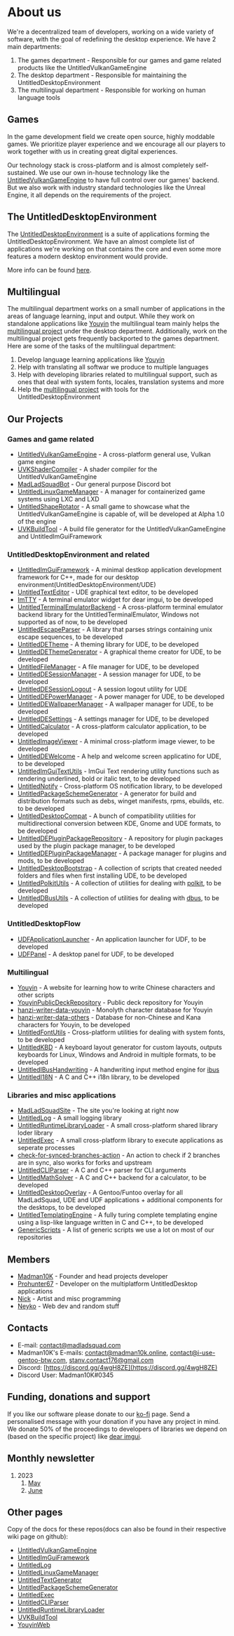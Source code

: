 # About us
We're a decentralized team of developers, working on a wide variety of software, with the goal of redefining the desktop 
experience. We have 2 main departments:
1. The games department - Responsible for our games and game related products like the UntitledVulkanGameEngine
1. The desktop department - Responsible for maintaining the UntitledDesktopEnvironment
1. The multilingual department - Responsible for working on human language tools

## Games
In the game development field we create open source, highly moddable games. We prioritize player experience and we encourage all 
our players to work together with us in creating great digital experiences.

Our technology stack is cross-platform and is almost completely self-sustained. We use our own in-house technology like the 
[UntitledVulkanGameEngine](https://github.com/MadLadSquad/UntitledVulkanGameEngine) to
have full control over our games' backend. But we also work with industry standard technologies like the Unreal Engine, it all 
depends on the requirements of the project.

## The UntitledDesktopEnvironment
The [UntitledDesktopEnvironment](https://madladsquad.com/desktop) is a suite of applications forming the 
UntitledDesktopEnvironment. We have an almost complete list of applications we're working on that contains the core and even some 
more features a modern desktop environment would provide.

More info can be found [here](https://madladsquad.com/desktop).

## Multilingual
The multilingual department works on a small number of applications in the areas of language learning, input and output. 
While they work on standalone applications like [Youyin](https://youyin.madladsquad.com/) the multilingual team mainly 
helps the [multilingual project](https://madladsquad.com/untitled-desktop/subprojects/i18n) under the desktop department.
Additionally, work on the multilingual project gets frequently backported to the games department. Here are some of the tasks of 
the multilingual department:
1. Develop language learning applications like [Youyin](https://youyin.madladsquad.com/)
1. Help with translating all softwar we produce to multiple languages
1. Help with developing libraries related to multilingual support, such as ones that deal with system fonts, locales, translation systems and more
1. Help the [multilingual project](https://madladsquad.com/untitled-desktop/subprojects/i18n) with tools for the UntitledDesktopEnvironment

## Our Projects
### Games and game related
- [UntitledVulkanGameEngine](https://github.com/MadLadSquad/UntitledVulkanGameEngine) - A cross-platform general use, Vulkan game engine
- [UVKShaderCompiler](https://github.com/MadLadSquad/UVKShaderCompiler) - A shader compiler for the UntitledVulkanGameEngine
- [MadLadSquadBot](https://github.com/MadLadSquad/MadLadSquadBot) - Our general purpose Discord bot
- [UntitledLinuxGameManager](https://github.com/MadLadSquad/UntitledLinuxGameManager) - A manager for containerized game systems using LXC and LXD
- [UntitledShapeRotator](https://github.com/MadLadSquad/UntitledShapeRotator) - A small game to showcase what the UntitledVulkanGameEngine is capable of,
will be developed at Alpha 1.0 of the engine
- [UVKBuildTool](https://github.com/MadLadSquad/UVKBuildTool) - A build file generator for the UntitledVulkanGameEngine and UntitledImGuiFramework

### UntitledDesktopEnvironment and related
- [UntitledImGuiFramework](https://github.com/MadLadSquad/UntitledImGuiFramework) - A minimal destkop application development framework for C++, 
made for our desktop environment(UntitledDesktopEnvironment/UDE)
- [UntitledTextEditor](https://github.com/MadLadSquad/UntitledTextEditor) - UDE graphical text editor, to be developed
- [ImTTY](https://github.com/MadLadSquad/ImTTY) - A terminal emulator widget for dear imgui, to be developed
- [UntitledTerminalEmulatorBackend](https://github.com/MadLadSquad/UTEBackend) - A cross-platform terminal emulator backend library for 
the UntitledTerminalEmulator, Windows not supported as of now, to be developed
- [UntitledEscapeParser](https://github.com/MadLadSquad/UntitledEscapeParser) - A library that parses strings containing unix escape sequences, to be developed
- [UntitledDETheme](https://github.com/MadLadSquad/UntitledDETheme) - A theming library for UDE, to be developed
- [UntitledDEThemeGenerator](https://github.com/MadLadSquad/UntitledDEThemeGenerator) - A graphical theme creator for UDE, to be developed
- [UntitledFileManager](https://github.com/MadLadSquad/UntitledFileManager) - A file manager for UDE, to be developed
- [UntitledDESessionManager](https://github.com/MadLadSquad/UntitledDESessionManager) - A session manager for UDE, to be developed
- [UntitledDESessionLogout](https://github.com/MadLadSquad/UntitledDESessionLogout) - A session logout utility for UDE
- [UntitledDEPowerManager](https://github.com/MadLadSquad/UntitledDEPowerManager) - A power manager for UDE, to be developed
- [UntitledDEWallpaperManager](https://github.com/MadLadSquad/UntitledDEWallpaperManager) - A wallpaper manager for UDE, to be developed
- [UntitledDESettings](https://github.com/MadLadSquad/UntitledDESettings) - A settings manager for UDE, to be developed
- [UntitledCalculator](https://github.com/MadLadSquad/UntitledCalculator) - A cross-platform calculator application, to be developed
- [UntitledImageViewer](https://github.com/MadLadSquad/UntitledImageViewer) - A minimal cross-platform image viewer, to be developed
- [UntitledDEWelcome](https://github.com/MadLadSquad/UntitledDEWelcome) - A help and welcome screen applicatino for UDE, to be developed
- [UntitledImGuiTextUtils](https://github.com/MadLadSquad/UntitledImGuiTextUtils) - ImGui Text rendering utility functions such as rendering underlined, bold or italic text, to be developed
- [UntitledNotify](https://github.com/MadLadSquad/UntitledNotify) - Cross-platform OS notification library, to be developed
- [UntitledPackageSchemeGenerator](https://github.com/MadLadSquad/UntitledPackageSchemeGenerator) - A generator for build and distribution formats such as debs, winget manifests, rpms, ebuilds, etc. to be developed
- [UntitledDesktopCompat](https://github.com/MadLadSquad/UntitledDesktopCompat) - A bunch of compatibility utilities for multidirectional conversion between KDE, Gnome and UDE formats, to be developed
- [UntitledDEPluginPackageRepository](https://github.com/MadLadSquad/UntitledDEPluginPackageRepository) - A repository for plugin packages used by the plugin package manager, to be developed
- [UntitledDEPluginPackageManager](https://github.com/MadLadSquad/UntitledDEPluginPackageManager) - A package manager for plugins and mods, to be developed
- [UntitledDesktopBootstrap](https://github.com/MadLadSquad/UntitledDesktopBootstrap) - A collection of scripts that created needed folders and files when first installing UDE, to be developed
- [UntitledPolkitUtils](https://github.com/MadLadSquad/UntitledPolkitUtils) - A collection of utilities for dealing with [polkit](https://en.wikipedia.org/wiki/Polkit), to be developed
- [UntitledDBusUtils](https://github.com/MadLadSquad/UntitledDBusUtils) - A collection of utilities for dealing with [dbus](https://en.wikipedia.org/wiki/D-Bus), to be developed

### UntitledDesktopFlow
- [UDFApplicationLauncher](https://github.com/MadLadSquad/UDFApplicationLauncher) - An application launcher for UDF, to be developed
- [UDFPanel](https://github.com/MadLadSquad/UDFPanel) - A desktop panel for UDF, to be developed

### Multilingual
- [Youyin](https://github.com/MadLadSquad/YouyinWeb) - A website for learning how to write Chinese characters and other scripts
- [YouyinPublicDeckRepository](https://github.com/MadLadSquad/YouyinPublicDeckRepository) - Public deck repository for Youyin
- [hanzi-writer-data-youyin](https://github.com/MadLadSquad/hanzi-writer-data-youyin) - Monolyth character database for Youyin
- [hanzi-writer-data-others](https://github.com/MadLadSquad/hanzi-writer-data-others) - Database for non-Chinese and Kana characters for Youyin, to be developed
- [UntitledFontUtils](https://github.com/MadLadSquad/UntitledFontUtils) - Cross-platform utilities for dealing with system fonts, to be developed
- [UntitledKBD](https://github.com/MadLadSquad/UntitledKBD) - A keyboard layout generator for custom layouts, outputs keyboards for Linux, Windows and Android in multiple formats, to be developed
- [UntitledIBusHandwriting](https://github.com/MadLadSquad/UntitledIBusHandwriting) - A handwriting input method engine for [ibus](https://en.wikipedia.org/wiki/Intelligent_Input_Bus)
- [UntitledI18N](https://github.com/MadLadSquad/UntitledI18N) - A C and C++ i18n library, to be developed

### Libraries and misc applications
- [MadLadSquadSite](https://github.com/MadLadSquad/MadLadSquadSite) - The site you're looking at right now
- [UntitledLog](https://github.com/MadLadSquad/UntitledLog) - A small logging library
- [UntitledRuntimeLibraryLoader](https://github.com/MadLadSquad/UntitledRuntimeLibraryLoader) - A small cross-platform shared library loder library
- [UntitledExec](https://github.com/MadLadSquad/UntitledExec) - A small cross-platform library to execute applications as seperate processes
- [check-for-synced-branches-action](https://github.com/MadLadSquad/check-for-synced-branches-action) - An action to check if 2 branches are in sync, 
also works for forks and upstream
- [UntitledCLIParser](https://github.com/MadLadSquad/UntitledCLIParser) - A C and C++ parser for CLI arguments
- [UntitledMathSolver](https://github.com/MadLadSquad/UntitledMathSolver) - A C and C++ backend for a calculator, to be developed
- [UntitledDesktopOverlay](https://github.com/MadLadSquad/UntitledDesktopOverlay) - A Gentoo/Funtoo overlay for all MadLadSquad, UDE and UDF applications + additional components for the desktops, to be developed
- [UntitledTemplatingEngine](https://github.com/MadLadSquad/UntitledTemplatingEngine) - A fully turing complete templating engine using a lisp-like language written in C and C++, to be developed
- [GenericScripts](https://github.com/MadLadSquad/GenericScripts) - A list of generic scripts we use a lot on most of our repositories

## Members
- [Madman10K](https://github.com/Madman10K) - Founder and head projects developer
- [Prohunter67](https://github.com/ProHunter67BG) - Developer on the multiplatform UntitledDesktop applications
- [Nick](https://github.com/nick-1666) - Artist and misc programming
- [Neyko](https://github.com/Neyko641) - Web dev and random stuff

## Contacts
- E-mail: contact@madladsquad.com
- Madman10K's E-mails: contact@madman10k.online, contact@i-use-gentoo-btw.com, stanv.contact176@gmail.com
- Discord: [https://discord.gg/4wgH8ZE](https://discord.gg/4wgH8ZE)
- Discord User: Madman10K#0345

## Funding, donations and support
If you like our software please donate to our [ko-fi](https://ko-fi.com/madladsquad) page. Send a personalised message with 
your donation if you have any project in mind. We donate 50% of the proceedings to developers of libraries we depend on
(based on the specific project) like [dear imgui](https://github.com/ocornut/imgui).

## Monthly newsletter
1. 2023
   1. [May](https://madladsquad.com/monthly-newsletter/2023/May)
   1. [June](https://madladsquad.com/monthly-newsletter/2023/June)

## Other pages
Copy of the docs for these repos(docs can also be found in their respective wiki page on github):
- [UntitledVulkanGameEngine](https://madladsquad.com/docs/UntitledVulkanGameEngine/Home)
- [UntitledImGuiFramework](https://madladsquad.com/docs/UntitledImGuiFramework/Home)
- [UntitledLog](https://madladsquad.com/docs/UntitledLog/Home)
- [UntitledLinuxGameManager](https://madladsquad.com/docs/UntitledLinuxGameManager/Home)
- [UntitledTextGenerator](https://madladsquad.com/docs/UntitledTextGenerator/Home)
- [UntitledPackageSchemeGenerator](https://madladsquad.com/docs/UntitledPackageSchemeGenerator/Home)
- [UntitledExec](https://madladsquad.com/docs/UntitledExec/Home)
- [UntitledCLIParser](https://madladsquad.com/docs/UntitledCLIParser/Home)
- [UntitledRuntimeLibraryLoader](https://madladsquad.com/docs/UntitledRuntimeLibraryLoader/Home)
- [UVKBuildTool](https://madladsquad.com/docs/UVKBuildTool/Home)
- [YouyinWeb](https://madladsquad.com/docs/YouyinWeb/Home)

